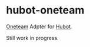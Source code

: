 hubot-oneteam
=============

[Oneteam] Adpter for [Hubot].

Still work in progress.

[Hubot]: https://hubot.github.com/
[Oneteam]: https://one-team.com/products/

